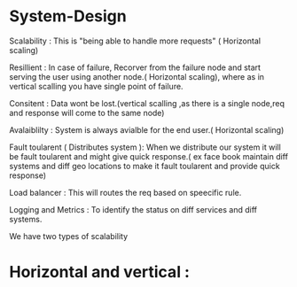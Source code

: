 # System-Design

Scalability : This is "being able to handle more requests" ( Horizontal scaling)

Resillient : In case of failure, Recorver from the  failure node and start serving the user using another node.( Horizontal scaling), where as in vertical scalling you have single point of failure.

Consitent : Data wont be lost.(vertical scalling ,as there is a single node,req and response will come to the same node)

Avalaiblilty : System is always avialble for the end user.( Horizontal scaling)

Fault toularent ( Distributes system ): When we distribute our system it will be fault toularent and might give quick response.( ex face book maintain diff systems and diff geo locations to make it fault toularent and provide quick response)

Load balancer : This will routes the req based on speecific rule.

Logging and Metrics : To identify the status on diff services and diff systems.


We have two types of scalability

Horizontal and vertical  :
========================





